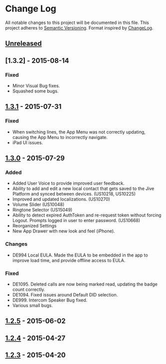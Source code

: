 # Change Log
All notable changes to this project will be documented in this file.
This project adheres to [Semantic Versioning](http://semver.org/).
Format inspired by [ChangeLog](http://keepachangelog.com).

<!---
Each section should include a header with one of these titles: Added, Changed, Fixed, Removed. 
All items pertaining to that header will be listed out in a list using hyphens.

Added would be to define new features.
Changed would be to define features that have changed or be updated.
Fixed would be for any defects that were fixed.
Removed would be for any features that were removed.
--->

## [Unreleased][unreleased]

## [1.3.2] - 2015-08-14

### Fixed
- Minor Visual Bug fixes.
- Squashed some bugs.

## [1.3.1] - 2015-07-31

### Fixed
- When switching lines, the App Menu was not correctly updating, causing the App Menu to incorrectly navigate.
- iPad UI issues.

## [1.3.0] - 2015-07-29

### Added
- Added User Voice to provide improved user feedback.
- Ability to add and edit a new local contact that gets saved to the Jive Platform and synced between devices. (US10218, US10225)
- Improved and updated localizations. (US10270)
- Volume Slider (US10048)
- Ringtone Selector (US15049)
- Ability to detect expired AuthToken and re-request token without forcing Logout. Prompts logged in user to enter password. (US10668)
- Reorganized Settings
- New App Drawer with new look and feel (iPhone).

### Changes
- DE994 Local EULA. Made the EULA to be embedded in the app to improve load time, and provide offline access to EULA.

### Fixed
- DE1095. Deleted calls are now being marked read, updating the badge count correctly.
- DE1094. Fixed issues around Default DID selection.
- DE999. Intercom Speaker Bug fixed. 
- Various small bugs.

## [1.2.5] - 2015-06-02

## [1.2.4] - 2015-04-27

## [1.2.3] - 2015-04-20

[unreleased]: https://github.com/jive/iOS-JiveOne/compare/v1.3.2(150814)...HEAD
[1.3.1]: https://github.com/jive/iOS-JiveOne/compare/v1.3.1(150731)...v1.3.2(150814)
[1.3.1]: https://github.com/jive/iOS-JiveOne/compare/v1.3.0(150729)...v1.3.1(150731)
[1.3.0]: https://github.com/jive/iOS-JiveOne/compare/v1.2.5(150602)...v1.3.0(150729)
[1.2.5]: https://github.com/jive/iOS-JiveOne/compare/v1.2.4(150427)...v1.2.5(150602)
[1.2.4]: https://github.com/jive/iOS-JiveOne/compare/v1.2.3(150420)...v1.2.4(150427)
[1.2.3]: https://github.com/jive/iOS-JiveOne/compare/v1.2.2(150323)...v1.2.4(150420)
